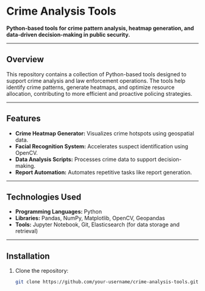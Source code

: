 # **Crime Analysis Tools**  
**Python-based tools for crime pattern analysis, heatmap generation, and data-driven decision-making in public security.**

---

## **Overview**
This repository contains a collection of Python-based tools designed to support crime analysis and law enforcement operations. The tools help identify crime patterns, generate heatmaps, and optimize resource allocation, contributing to more efficient and proactive policing strategies.

---

## **Features**
- **Crime Heatmap Generator:** Visualizes crime hotspots using geospatial data.
- **Facial Recognition System:** Accelerates suspect identification using OpenCV.
- **Data Analysis Scripts:** Processes crime data to support decision-making.
- **Report Automation:** Automates repetitive tasks like report generation.

---

## **Technologies Used**
- **Programming Languages:** Python
- **Libraries:** Pandas, NumPy, Matplotlib, OpenCV, Geopandas
- **Tools:** Jupyter Notebook, Git, Elasticsearch (for data storage and retrieval)

---

## **Installation**
1. Clone the repository:
   ```bash
   git clone https://github.com/your-username/crime-analysis-tools.git

